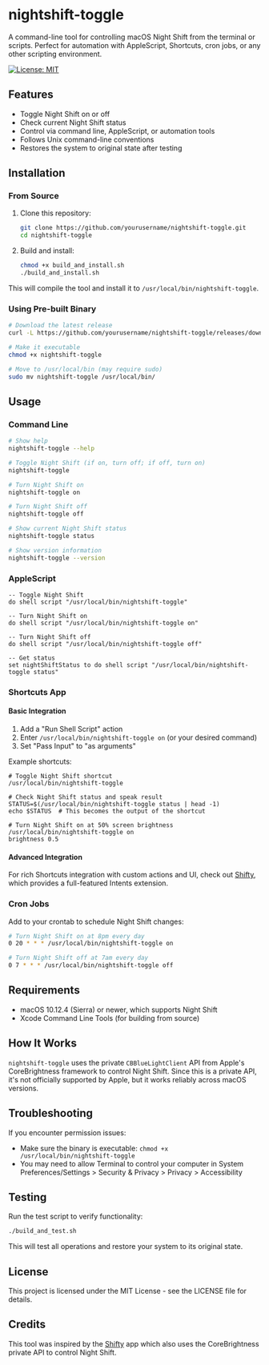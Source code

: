 # nightshift-toggle

A command-line tool for controlling macOS Night Shift from the terminal or scripts. Perfect for automation with AppleScript, Shortcuts, cron jobs, or any other scripting environment.

[![License: MIT](https://img.shields.io/badge/License-MIT-blue.svg)](LICENSE)

## Features

- Toggle Night Shift on or off
- Check current Night Shift status
- Control via command line, AppleScript, or automation tools
- Follows Unix command-line conventions
- Restores the system to original state after testing

## Installation

### From Source

1. Clone this repository:
   ```bash
   git clone https://github.com/yourusername/nightshift-toggle.git
   cd nightshift-toggle
   ```

2. Build and install:
   ```bash
   chmod +x build_and_install.sh
   ./build_and_install.sh
   ```

This will compile the tool and install it to `/usr/local/bin/nightshift-toggle`.

### Using Pre-built Binary

```bash
# Download the latest release
curl -L https://github.com/yourusername/nightshift-toggle/releases/download/v1.0.0/nightshift-toggle -o nightshift-toggle

# Make it executable
chmod +x nightshift-toggle

# Move to /usr/local/bin (may require sudo)
sudo mv nightshift-toggle /usr/local/bin/
```

## Usage

### Command Line

```bash
# Show help
nightshift-toggle --help

# Toggle Night Shift (if on, turn off; if off, turn on)
nightshift-toggle

# Turn Night Shift on
nightshift-toggle on

# Turn Night Shift off
nightshift-toggle off

# Show current Night Shift status
nightshift-toggle status

# Show version information
nightshift-toggle --version
```

### AppleScript

```applescript
-- Toggle Night Shift
do shell script "/usr/local/bin/nightshift-toggle"

-- Turn Night Shift on
do shell script "/usr/local/bin/nightshift-toggle on"

-- Turn Night Shift off
do shell script "/usr/local/bin/nightshift-toggle off"

-- Get status
set nightShiftStatus to do shell script "/usr/local/bin/nightshift-toggle status"
```

### Shortcuts App

#### Basic Integration

1. Add a "Run Shell Script" action
2. Enter `/usr/local/bin/nightshift-toggle on` (or your desired command)
3. Set "Pass Input" to "as arguments"

Example shortcuts:
```
# Toggle Night Shift shortcut
/usr/local/bin/nightshift-toggle

# Check Night Shift status and speak result
STATUS=$(/usr/local/bin/nightshift-toggle status | head -1)
echo $STATUS  # This becomes the output of the shortcut

# Turn Night Shift on at 50% screen brightness
/usr/local/bin/nightshift-toggle on
brightness 0.5
```

#### Advanced Integration

For rich Shortcuts integration with custom actions and UI, check out [Shifty](https://github.com/thompsonate/Shifty), which provides a full-featured Intents extension.

### Cron Jobs

Add to your crontab to schedule Night Shift changes:

```bash
# Turn Night Shift on at 8pm every day
0 20 * * * /usr/local/bin/nightshift-toggle on

# Turn Night Shift off at 7am every day
0 7 * * * /usr/local/bin/nightshift-toggle off
```

## Requirements

- macOS 10.12.4 (Sierra) or newer, which supports Night Shift
- Xcode Command Line Tools (for building from source)

## How It Works

`nightshift-toggle` uses the private `CBBlueLightClient` API from Apple's CoreBrightness framework to control Night Shift. Since this is a private API, it's not officially supported by Apple, but it works reliably across macOS versions.

## Troubleshooting

If you encounter permission issues:
- Make sure the binary is executable: `chmod +x /usr/local/bin/nightshift-toggle`
- You may need to allow Terminal to control your computer in System Preferences/Settings > Security & Privacy > Privacy > Accessibility

## Testing

Run the test script to verify functionality:

```bash
./build_and_test.sh
```

This will test all operations and restore your system to its original state.

## License

This project is licensed under the MIT License - see the LICENSE file for details.

## Credits

This tool was inspired by the [Shifty](https://github.com/thompsonate/Shifty) app which also uses the CoreBrightness private API to control Night Shift.